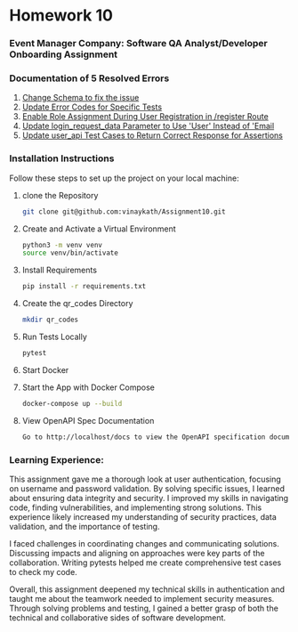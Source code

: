 # Homework 10
### Event Manager Company: Software QA Analyst/Developer Onboarding Assignment

### Documentation of 5 Resolved Errors
1. [Change Schema to fix the issue](https://github.com/vinaykath/Assignment10/issues/1)
2. [Update Error Codes for Specific Tests](https://github.com/vinaykath/Assignment10/issues/2)
3. [Enable Role Assignment During User Registration in /register Route ](https://github.com/vinaykath/Assignment10/issues/3)
4. [Update login_request_data Parameter to Use 'User' Instead of 'Email](https://github.com/vinaykath/Assignment10/issues/4)
5. [Update user_api Test Cases to Return Correct Response for Assertions ](https://github.com/vinaykath/Assignment10/issues/5)

### Installation Instructions
Follow these steps to set up the project on your local machine:

1. clone the Repository
    ```sh
    git clone git@github.com:vinaykath/Assignment10.git
    ```
2. Create and Activate a Virtual Environment
    ```sh
    python3 -m venv venv
    source venv/bin/activate
    ```
3. Install Requirements
    ```sh
    pip install -r requirements.txt
    ```
4. Create the qr_codes Directory
    ```sh
    mkdir qr_codes
    ```
5. Run Tests Locally
    ```sh
    pytest
    ```
6. Start Docker

7. Start the App with Docker Compose
    ```sh
    docker-compose up --build
    ```
8. View OpenAPI Spec Documentation
    ```sh
    Go to http://localhost/docs to view the OpenAPI specification documentation.
    ```

### Learning Experience:
This assignment gave me a thorough look at user authentication, focusing on username and password validation. By solving specific issues, I learned about ensuring data integrity and security. I improved my skills in navigating code, finding vulnerabilities, and implementing strong solutions. This experience likely increased my understanding of security practices, data validation, and the importance of testing.

I faced challenges in coordinating changes and communicating solutions. Discussing impacts and aligning on approaches were key parts of the collaboration. Writing pytests helped me create comprehensive test cases to check my code.

Overall, this assignment deepened my technical skills in authentication and taught me about the teamwork needed to implement security measures. Through solving problems and testing, I gained a better grasp of both the technical and collaborative sides of software development.

